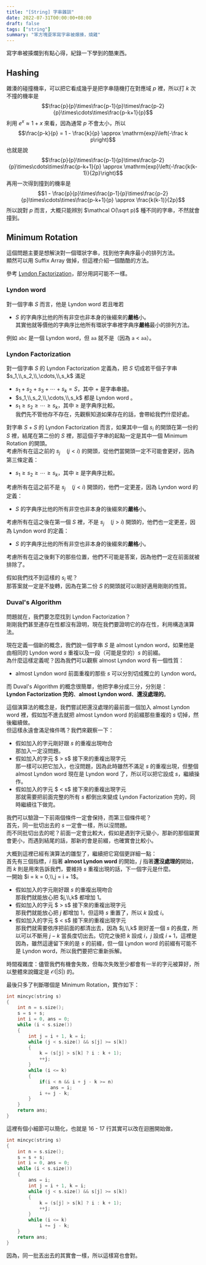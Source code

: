 ```yaml
---
title: "[String] 字串雜談"
date: 2022-07-31T00:00:00+08:00
draft: false
tags: ["string"]
summary: "笨方塊耍笨寫字串被爆揍，燒雞"
---
```


寫字串被揍爛到有點心得，紀錄一下學到的酷東西。

## Hashing
雜湊的碰撞機率，可以把它看成幾乎是把字串隨機打在對應域 $p$ 裡，所以打 $k$ 次不撞的機率是
$$\frac{p}{p}\times\frac{p-1}{p}\times\frac{p-2}{p}\times\cdots\times\frac{p-k+1}{p}$$
利用 $e^x \approx 1 + x$ 來看，因為通常 $p$ 不會太小，所以
$$\frac{p-k}{p} = 1 - \frac{k}{p} \approx \mathrm{exp}\left(-\frac k p\right)$$
也就是說
$$\frac{p}{p}\times\frac{p-1}{p}\times\frac{p-2}{p}\times\cdots\times\frac{p-k+1}{p} \approx \mathrm{exp}\left(-\frac{k(k-1)}{2p}\right)$$
再用一次得到撞到的機率是
$$1 - \frac{p}{p}\times\frac{p-1}{p}\times\frac{p-2}{p}\times\cdots\times\frac{p-k+1}{p} \approx \frac{k(k-1)}{2p}$$
所以說對 $p$ 而言，大概只能辨別 $\mathcal O(\sqrt p)$ 種不同的字串，不然就會撞到。

## Minimum Rotation
這個問題主要是想解決對一個環狀字串，找到他字典序最小的排列方法。  
顯然可以用 Suffix Array 做掉，但這裡介紹一個酷酷的方法。  

參考 [Lyndon Factorization](https://cp-algorithms.com/string/lyndon_factorization.html)，部分用詞可能不一樣。  

### Lyndon word 
對一個字串 $S$ 而言，他是 Lyndon word 若且唯若
 - $S$ 的字典序比他的所有非空也非本身的後綴來的**嚴格**小。  
其實他就等價他的字典序比他所有環狀字串裡字典序**嚴格**最小的排列方法。  

例如 `abc` 是一個 Lyndon word，但 `aa` 就不是（因為 `a` $<$ `aa`）。  

### Lyndon Factorization 
對一個字串 $S$ 的 Lyndon Factorization 定義為，把 $S$ 切成若干個子字串 $s_1,\\,s_2,\\,\cdots,\\,s_k$ 滿足  
 - $s_1 + s_2 + s_3 + \cdots + s_k = S$，其中 $+$ 是字串串接。  
 - $s_1,\\,s_2,\\,\cdots,\\,s_k$ 都是 Lyndon word 。  
 - $s_1 \geq s_2 \geq \cdots \geq s_k$，其中 $\geq$ 是字典序比較。  
我們先不管他存不存在，先觀察知道如果存在的話，會帶給我們什麼好處。  

對字串 $S + S$ 的 Lyndon Factorization 而言，如果其中一個 $s_i$ 的開頭在第一份的 $S$ 裡，結尾在第二份的 $S$ 裡，那這個子字串的起點一定是其中一個 Minimum Rotation 的開頭。  
考慮所有在這之前的 $s_j\quad(j < i)$ 的開頭，從他們當開頭一定不可能會更好，因為第三條定義：  
 - $s_1 \geq s_2 \geq \cdots \geq s_k$，其中 $\geq$ 是字典序比較。  

考慮所有在這之前不是 $s_j\quad(j < i)$ 開頭的，他們一定更差，因為 Lyndon word 的定義：  
 - $S$ 的字典序比他的所有非空也非本身的後綴來的**嚴格**小。  

考慮所有在這之後在第一個 $S$ 裡，不是 $s_j\quad(j > i)$ 開頭的，他們也一定更差，因為 Lyndon word 的定義：  
 - $S$ 的字典序比他的所有非空也非本身的後綴來的**嚴格**小。  

考慮所有在這之後剩下的那些位置，他們不可能是答案，因為他們一定在前面就被排除了。  

假如我們找不到這樣的 $s_i$ 呢？  
那答案就一定是不旋轉，因為在第二份 $S$ 的開頭就可以剛好適用剛剛的性質。  

### Duval's Algorithm
問題就在，我們要怎麼找到 Lyndon Factorization？  
剛剛我們甚至連存在性都沒有證明，現在我們要證明它的存在性，利用構造演算法。  

現在定義一個新的概念，我們說一個字串 $S$ 是 almost Lyndon word，如果他是由相同的 Lyndon word $s$ 重複以及一段（可能是空的）$s$ 的前綴。  
為什麼這樣定義呢？因為我們可以觀察 almost Lyndon word 有一個性質：  
 - almost Lyndon word 前面重複的那些 $s$ 可以分別切成獨立的 Lyndon word。  

而 Duval's Algorithm 的概念很簡單，他把字串分成三分，分別是：  
**Lyndon Factorization 完的**、**almost Lyndon word**、**還沒處理的**。  

這個演算法的概念是，我們嘗試把還沒處理的最前面一個加入 almost Lyndon word 裡，假如加不進去就把 almost Lyndon word 的前綴那些重複的 $s$ 切掉，然後繼續做。  
但這樣永遠會滿足條件嗎？我們來觀察一下：  
 - 假如加入的字元剛好跟 $s$ 的重複出現吻合  
    那加入一定沒問題。  
 - 假如加入的字元 $ > s$ 接下來的重複出現字元  
    那一樣可以把它加入，也沒問題，因為此時雖然不滿足 $s$ 的重複出現，但整個 almost Lyndon word 現在是 Lyndon word 了，所以可以把它設成 $s$，繼續操作。
 - 假如加入的字元 $ < s$ 接下來的重複出現字元  
    那就需要把前面完整的所有 $s$ 都倒出來變成 Lyndon Factorization 完的，同時繼續往下做完。  

我們可以驗證一下前兩個條件一定會保持，而第三個條件呢？  
首先，同一批切出去的 $s$ 一定會一樣，所以沒問題。  
而不同批切出去的呢？前面一定會比較大，假如是遇到字元變小，那新的那個屬實會更小，而遇到結尾的話，那新的會是前綴，也確實會比較小。  

大概到這裡已經有演算法的雛型了，繼續把它寫個更詳細一點：  
首先有三個指標，$i$ 指著 **almost Lyndon word** 的開始，$j$ 指著**還沒處理的**開始，而 $k$ 則是用來告訴我們，要維持 $s$ 重複出現的話，下一個字元是什麼。  
一開始 $i = k = 0,\\,j = i + 1$。  
 - 假如加入的字元剛好跟 $s$ 的重複出現吻合  
    那我們就能放心把 $j,\\,k$ 都增加 $1$。   
 - 假如加入的字元 $ > s$ 接下來的重複出現字元  
    那我們就能放心把 $j$ 都增加 $1$，但這時 $s$ 重置了，所以 $k$ 設成 $i$。   
 - 假如加入的字元 $ < s$ 接下來的重複出現字元  
    那我們就需要依序把前面的都清出去，因為 $j,\\,k$ 剛好差一個 $s$ 的長度，所以可以不斷用 $j - k$ 當長度切出去。切完之後把 $k$ 設成 $i$，$j$ 設成 $i+1$，這裡是因為，雖然這邊留下來的是 $s$ 的前綴，但一個 Lyndon word 的前綴有可能不是 Lyndon word，所以我們要把它重新拆解。  

時間複雜度：儘管我們有機會失敗，但每次失敗至少都會有一半的字元被算好，所以整體來說鐵定是 $\mathcal O(|S|)$ 的。

最後只多了判斷哪個是 Minimum Rotation，實作如下：

```cpp
int mincyc(string s)
{
    int n = s.size();
    s = s + s;
    int i = 0, ans = 0;
    while (i < s.size())
    {
        int j = i + 1, k = i;
        while (j < s.size() && s[j] >= s[k])
        {
            k = (s[j] > s[k] ? i : k + 1);
            ++j;
        }
        while (i <= k)
        {
            if(i < n && i + j - k >= n)
                ans = i;
            i += j - k;
        }
    }
    return ans;
}
```

這裡有個小細節可以簡化，也就是 16 - 17 行其實可以改在迴圈開始做，
```cpp
int mincyc(string s)
{
    int n = s.size();
    s = s + s;
    int i = 0, ans = 0;
    while (i < s.size())
    {
        ans = i;
        int j = i + 1, k = i;
        while (j < s.size() && s[j] >= s[k])
        {
            k = (s[j] > s[k] ? i : k + 1);
            ++j;
        }
        while (i <= k)
            i += j - k;
    }
    return ans;
}
```
因為，同一批丟出去的其實會一樣，所以這樣寫也會對。  
